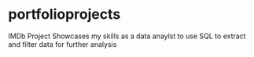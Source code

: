 # portfolioprojects
IMDb Project
Showcases my skills as a data anaylst to use SQL to extract and filter data for further analysis
